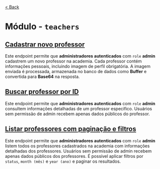 [< Back](../)

# Módulo - `teachers`

## [Cadastrar novo professor](../../../backend/modules/teachers/create-teacher/)
Este endpoint permite que **administradores autenticados** com `role` **admin** cadastrem um novo professor na academia. Cada professor contém informações pessoais, incluindo imagem de perfil obrigatória. A imagem enviada é processada, armazenada no banco de dados como **Buffer** e convertida para **Base64** na resposta.

## [Buscar professor por ID](../../../backend/modules/teachers/find-teacher-by-id/)
Este endpoint permite que **administradores autenticados** com `role` **admin** consultem informações detalhadas de um professor específico. Usuários sem permissão de admin recebem apenas dados públicos do professor.

## [Listar professores com paginação e filtros](../../../backend/modules/teachers/find-all-teachers/)
Este endpoint permite que **administradores autenticados** com `role` **admin** listem todos os professores cadastrados na academia com informações detalhadas dos professores. Usuários sem permissão de admin recebem apenas dados públicos dos professores. É possível aplicar filtros por `status`, `month (mês)` e `year (ano)` e paginar os resultados.